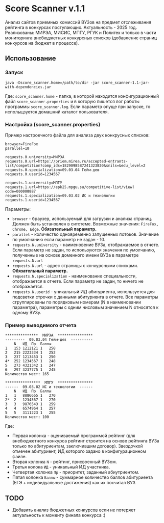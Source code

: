 # Score Scanner v.1.1
Анализ сайтов приемных комиссий ВУЗов на предмет отслеживания рейтинга в конкурсах поступающих. Актуальность - 2025 год. Реализованы: МИРЭА, МИСИС, МПГУ, РГУК и Политех и только в чаcти мониторинга внебюджетных конкурсных списков (добавление страниц конкурсов на бюджет в процессе).
## Использование
### Запуск
`java -Dscore_scanner.home=/path/to/dir -jar score_scanner-1.1-jar-with-dependencies.jar`

Где: `score_scanner.home` - папка, в которой находится конфигурационный файл `score_scanner.properties` и в которую пишется лог работы программы `score_scanner.log`. Если параметр опуще при запуске, то испольщзуется домашний каталог пользователя.
### Настройка (score_scanner.properties)
Пример настроечного файла для анализа двух конкрусных списков:
```
browser=FireFox
parallel=10

requests.0.university=МИРЭА
requests.0.url=https://priem.mirea.ru/accepted-entrants-list/competition?comp_ids=1829098587241323830&snils=&edu_level=2
requests.0.specialization=09.03.04 Гейм-дев
requests.0.userid=1234567

requests.1.university=МПГУ
requests.1.url=https://epk25.mpgu.su/competitive-list/view?code=000000887
requests.1.specialization=09.03.02 ИC и технологии
requests.1.userid=1234567
```
Параметры:
* `browser` - браузер, используемый для загрузки и анализа страниц. Должен быть установлен в ситстеме. Возможные значения: `FireFox, Chrome, Edge`. **Обязательный параметр.**
* `parallel` - количество одновременно запущенных потоков. Значение по умолчанию если параметр не задан - 10.
* `requests.N.university` - наименовение ВУЗа, отображаемое в отчете. Если параметр не задан, то используются значения по умолчанию, полученные на основе доменного имени ВУЗа в параметре `requests.N.url`
* `requests.N.url` - адрес страницы с конкурсными списками. **Обязательный параметр.**
* `requests.N.specialization` - наименование специальности, отображается в отчете. Если параметр не задан, то ничего не отображается.
* `requests.N.userid` - уникальный ИД абитуриента, используется для подсветки строчки с данными абитуриента в отчете.
Все параметры сгруппированы по порядковым номерам (N в наименовании параметра), параметры с одним числовым значением N относятся к одному ВУЗу.
### Пример выводимого отчета
```
***************  МИРЭА  ****************
---------  09.03.04 Гейм-дев  ----------
	N	ИД	Пр	Баллы
1	153	1212121	1	258
2	215	2223334	1	252
3	237	1213453	1	250
4*	252	1234567	1	248
5	273	4321342	1	247
6	297	3237775	1	245
Количество мест: 165

****************  МПГУ  ****************
------  09.03.02 ИC и технологии  ------
	N	ИД	Пр	Баллы
1	1	8886665	1	270
2*	2	1234567	1	270
3	3	9876543	1	259
4	4	6574964	1	257
5	5	3111223	1	255
Количество мест: 100
```
Где:
* Первая колонка - оцениваемый программой рейтинг (для внебюджетного конкурса рейтинг строится на основе рейтинга ВУЗа только по абитуриентам, заключившим договор). Звездочкой отмечен абитуриент, ИД которого задано в конфигурационном файле.
* Вторая колонка `N` - рейтинг, присвоенный ВУЗом.
* Третья колока `ИД` - уникальный ИД участника.
* Четвертая колонка `Пр` - приоритет, заданный абиутриентом.
* Пятая колонка `Баллы` - суммарное количество баллов абитуриента (ЕГЭ + индивидуальные достижения) как их посчитал ВУЗ.

## TODO
* Добавить анализ бюджетных конкурсов если не потеряет актуальность к моменту финала конкурса :)
